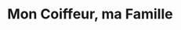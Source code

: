 ---
title: "Mon Coiffeur, ma Famille"
url: /combs-la-ville/mon-coiffeur-ma-famille/
shop: coiffeur
---